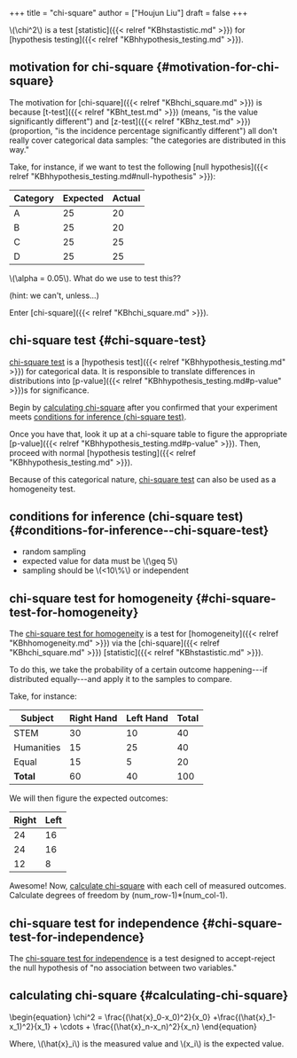 +++
title = "chi-square"
author = ["Houjun Liu"]
draft = false
+++

\\(\chi^2\\) is a test [statistic]({{< relref "KBhstastistic.md" >}}) for [hypothesis testing]({{< relref "KBhhypothesis_testing.md" >}}).


## motivation for chi-square {#motivation-for-chi-square}

The motivation for [chi-square]({{< relref "KBhchi_square.md" >}}) is because [t-test]({{< relref "KBht_test.md" >}}) (means, "is the value significantly different") and [z-test]({{< relref "KBhz_test.md" >}}) (proportion, "is the incidence percentage significantly different") all don't really cover categorical data samples: "the categories are distributed in this way."

Take, for instance, if we want to test the following [null hypothesis]({{< relref "KBhhypothesis_testing.md#null-hypothesis" >}}):

| Category | Expected | Actual |
|----------|----------|--------|
| A        | 25       | 20     |
| B        | 25       | 20     |
| C        | 25       | 25     |
| D        | 25       | 25     |

\\(\alpha = 0.05\\). What do we use to test this??

(hint: we can't, unless...)

Enter [chi-square]({{< relref "KBhchi_square.md" >}}).


## chi-square test {#chi-square-test}

[chi-square test](#chi-square-test) is a [hypothesis test]({{< relref "KBhhypothesis_testing.md" >}}) for categorical data. It is responsible to translate differences in distributions into [p-value]({{< relref "KBhhypothesis_testing.md#p-value" >}})s for significance.

Begin by [calculating chi-square](#calculating-chi-square) after you confirmed that your experiment meets [conditions for inference (chi-square test)](#conditions-for-inference--chi-square-test).

Once you have that, look it up at a chi-square table to figure the appropriate [p-value]({{< relref "KBhhypothesis_testing.md#p-value" >}}). Then, proceed with normal [hypothesis testing]({{< relref "KBhhypothesis_testing.md" >}}).

Because of this categorical nature, [chi-square test](#chi-square-test) can also be used as a homogeneity test.


## conditions for inference (chi-square test) {#conditions-for-inference--chi-square-test}

-   random sampling
-   expected value for data must be \\(\geq 5\\)
-   sampling should be \\(<10\\%\\) or independent


## chi-square test for homogeneity {#chi-square-test-for-homogeneity}

The [chi-square test for homogeneity](#chi-square-test-for-homogeneity) is a test for [homogeneity]({{< relref "KBhhomogeneity.md" >}}) via the [chi-square]({{< relref "KBhchi_square.md" >}}) [statistic]({{< relref "KBhstastistic.md" >}}).

To do this, we take the probability of a certain outcome happening---if distributed equally---and apply it to the samples to compare.

Take, for instance:

| Subject       | Right Hand | Left Hand | ****Total**** |
|---------------|------------|-----------|---------------|
| STEM          | 30         | 10        | 40            |
| Humanities    | 15         | 25        | 40            |
| Equal         | 15         | 5         | 20            |
| ****Total**** | 60         | 40        | 100           |

We will then figure the expected outcomes:

| Right | Left |
|-------|------|
| 24    | 16   |
| 24    | 16   |
| 12    | 8    |

Awesome! Now, [calculate chi-square](#calculating-chi-square) with each cell of measured outcomes. Calculate degrees of freedom by (num_row-1)\*(num_col-1).


## chi-square test for independence {#chi-square-test-for-independence}

The [chi-square test for independence](#chi-square-test-for-independence) is a test designed to accept-reject the null hypothesis of "no association between two variables."


## calculating chi-square {#calculating-chi-square}

\begin{equation}
   \chi^2 = \frac{(\hat{x}\_0-x\_0)^2}{x\_0} +\frac{(\hat{x}\_1-x\_1)^2}{x\_1} + \cdots + \frac{(\hat{x}\_n-x\_n)^2}{x\_n}
\end{equation}

Where, \\(\hat{x}\_i\\) is the measured value and \\(x\_i\\) is the expected value.